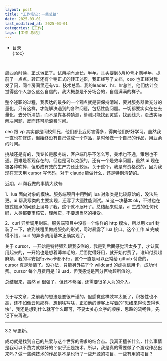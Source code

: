 ```yaml
---
layout: post
title: "工作笔记：一些总结"
date: 2025-03-01
last_modified_at: 2025-03-01
categories: [工作]
tags: [工作 总结]
---
```


* 目录  
{:toc}
<br/>

周四的时候，正式转正了。试用期有点长，半年。其实要到3月10号才满半年，提前了一点点。转正还有个稍正式的转正述职，我正经写了文档，ceo 也正经对我发了问，同个房间里还有vp、技术总监、我的leader、hr、hr总监，他们估计会觉得这个人怎么这么自信的。我大概总是不分场合的，自信满满的样子。   

整个述职的过程，我表达的最多的一个观点就是要保持清晰，要对服务器做充分的量化，只有这样，才能解决遇到的各种问题，包括性能问题。一切都要实实在在去量化，去分析清楚，而不是靠各种猜测，猜测只能找到灵感，找到线头，没法实际解决问题，反而还可能浪费时间。   

ceo 跟 vp 其实都是同校师兄，他们都比我厉害得多，得向他们好好学习。虽然我一直也在修炼，但始终没有自己做成一个作品，是时候做一个自己的作品，用业余的时间。  

挑战还是有的，我专长是服务端，客户端几乎不怎么写，美术也不通，策划也不通。困难是客观存在的，但也是可以克服的。还有一个是效率问题，虽然 ai 现在被各种吹捧，但形成有效的生产力还比较远。关于这个，我是有资格说的，因为我现在天天用 cursor 写代码，对于 claude 能做什么，还是特别清楚的。  

近期，ai 帮我做的事情大致有:  

1、lua 面向对象的模块。服务端项目中用到的 lua 对象类是比较原始的，没法热更。ai 帮我写类的主要实现，还写了大量性能测试。ai 这一块基本 ok，不过也在链式继承的问题上误导了我，这个就不展开了。总结起来就是，ai 生成的任何代码，人类都要审核它，理解它，不要想当然的接受。   

2、curl 异步调用封装。服务端项目中没有一个像样的 http 模块，所以用 curl 封装了一下，放到线程里做成服务的形式，同时暴露了 lua 接口。这个工作 ai 完成得不错，curl 的异步调用基本正确实现了。  

关于 cursor，一开始是特特强烈跟我安利的，我是到后面感觉活太多了，才认真用起来的，一开始也是想着薅羊毛的，后面觉得好用，就开始付费了。谁知付费超麻烦，我的平安银行visa卡都不行，这个一直是可以正常给 github 付费的，cursor 真是矫情了。没办法，只能另外搞了个 wildcard 的虚拟信用卡，成功付费。cursor 每个月费用是 19 usd，但我感觉是百分百物超所值的。   

总结起来，虽然 ai 很强了，但还不够强，还需要很多人为的介入。  

---

关于写文章，之前我的想法是要很严谨的，但感觉这样效率太低了，积极性也不高，还不如像云风那样，想到啥写啥，正如他的博客上写着的“思绪来得快去得也快”，我还是想到什么就写什么即可，不要太关心文字的顺序，思路的流畅性，先记下来再说。   

---

3.2 号更新。  

成功就是找到自己的热爱与这个世界的需求的结合点。我真正擅长什么，什么事情是我可以不费力就做好的？似乎还是技术。所以，我是真的需要做了个游戏作品出来吗？做一些纯技术的作品是不是也行？一些开源的项目，一些有用的项目？  

